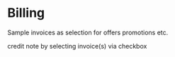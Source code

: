 # Billing

Sample invoices as selection for offers promotions etc.

credit note by selecting invoice(s) via checkbox